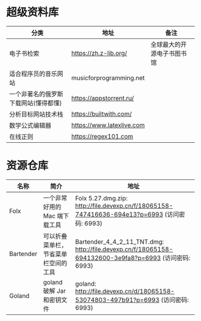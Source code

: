 # 超级资料库

| 分类                                 | 地址                      | 备注                       |
| ------------------------------------ | ------------------------- | -------------------------- |
| 电子书检索                           | https://zh.z-lib.org/     | 全球最大的开源电子书图书馆 |
| 适合程序员的音乐网站                 | musicforprogramming.net   |
| 一个非著名的俄罗斯下载网站(懂得都懂) | https://appstorrent.ru/   |                            |
| 分析目标网站技术栈                   | https://builtwith.com/    |                            |
| 数学公式编辑器                       | https://www.latexlive.com |                            |
| 在线正则                             | https://regex101.com      |                            |

# 资源仓库

| 名称      | 简介                                 | 地址                                                                                                  |
| --------- | ------------------------------------ | ----------------------------------------------------------------------------------------------------- |
| Folx      | 一个非常好用的 Mac 端下载工具        | Folx 5.27.dmg.zip: http://file.devexp.cn/f/18065158-747416636-694e13?p=6993 (访问密码: 6993)          |
| Bartender | 可以折叠菜单栏，节省菜单栏空间的工具 | Bartender_4_4_2_11_TNT.dmg: http://file.devexp.cn/f/18065158-694132600-3e9fa8?p=6993 (访问密码: 6993) |
| Goland    | goland 破解 Jar 和密钥文件           | goland: http://file.devexp.cn/d/18065158-53074803-497b91?p=6993 (访问密码: 6993)                      |
